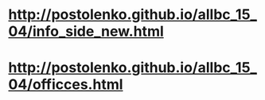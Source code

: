 # http://postolenko.github.io/allbc_15_04/info_side_new.html
# http://postolenko.github.io/allbc_15_04/officces.html